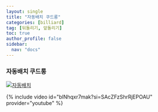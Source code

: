 ```yaml
---
layout: single
title: "자동배치 쿠드롱"
categories: [billiard]
tag: [뒤돌리기, 앞돌리기]
toc: true
author_profile: false
sidebar:
  nav: "docs"
---
```


### 자동배치 쿠드롱

[![자동배치](/images/%EC%9E%90%EB%8F%99%EB%B0%B0%EC%B9%98.png)](https://1drv.ms/p/s!AuJKpwyYpUY9gYEh08NXSTbC8azxvA?e=m6HeF5)

{% include video id="blNhqxr7mak?si=SAcZFzShrRjEPOAU" provider="youtube" %}
